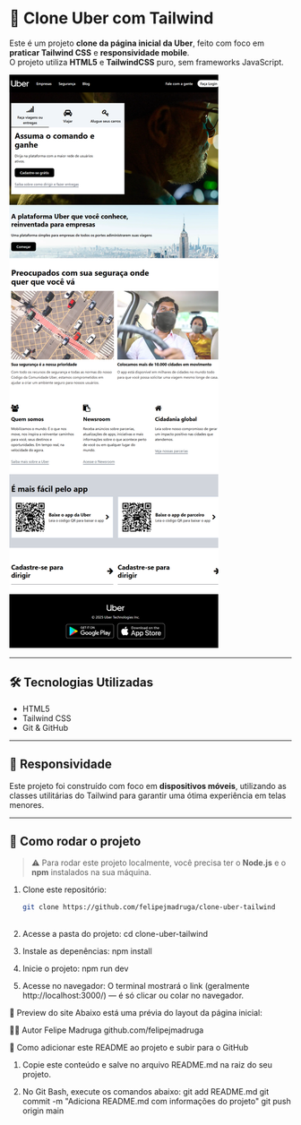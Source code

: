 # 🚗 Clone Uber com Tailwind

Este é um projeto **clone da página inicial da Uber**, feito com foco em **praticar Tailwind CSS** e **responsividade mobile**.  
O projeto utiliza **HTML5** e **TailwindCSS** puro, sem frameworks JavaScript.

![Preview do Projeto](./src/assets/photo-clone-uber.png)

---

## 🛠️ Tecnologias Utilizadas

- HTML5  
- Tailwind CSS  
- Git & GitHub

---

## 📱 Responsividade

Este projeto foi construído com foco em **dispositivos móveis**, utilizando as classes utilitárias do Tailwind para garantir uma ótima experiência em telas menores.

---

## 🚀 Como rodar o projeto

> ⚠️ Para rodar este projeto localmente, você precisa ter o **Node.js** e o **npm** instalados na sua máquina.

1. Clone este repositório:
   ```bash
   git clone https://github.com/felipejmadruga/clone-uber-tailwind
 
 2. Acesse a pasta do projeto: 
    cd clone-uber-tailwind

3. Instale as depenências:
    npm install

4. Inicie o projeto:
    npm run dev

5. Acesse no navegador:
    O terminal mostrará o link (geralmente http://localhost:3000/) — é só clicar ou colar no navegador.

📸 Preview do site
Abaixo está uma prévia do layout da página inicial:

🧑‍💻 Autor
Felipe Madruga
github.com/felipejmadruga

📝 Como adicionar este README ao projeto e subir para o GitHub

1. Copie este conteúdo e salve no arquivo README.md na raiz do seu projeto.

2. No Git Bash, execute os comandos abaixo:
    git add README.md
    git commit -m "Adiciona README.md com informações do projeto"
    git push origin main
